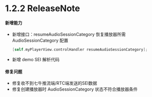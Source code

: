   # 1.2.2 ReleaseNote

#### 新增能力

- 新增接口：resumeAudioSessionCategory 恢复播放器所需 AudioSessionCategory 配置

  ```objective-c
  [self.myPlayerView.controlHandler resumeAudioSessionCategory];
  ```

- 新增 demo SEI 解析代码

#### 修复问题

- 修复收不到七牛推流端/RTC端发送的SEI数据
- 修复创建播放器时 AudioSessionCategory 状态不符合播放器条件
